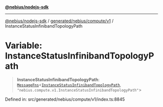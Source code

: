 [**@nebius/nodejs-sdk**](../../../../../README.md)

---

[@nebius/nodejs-sdk](../../../../../README.md) / [generated/nebius/compute/v1](../README.md) / InstanceStatusInfinibandTopologyPath

# Variable: InstanceStatusInfinibandTopologyPath

> **InstanceStatusInfinibandTopologyPath**: [`MessageFns`](../../../../../runtime/protos/core/interfaces/MessageFns.md)\<[`InstanceStatusInfinibandTopologyPath`](../interfaces/InstanceStatusInfinibandTopologyPath.md), `"nebius.compute.v1.InstanceStatusInfinibandTopologyPath"`\>

Defined in: src/generated/nebius/compute/v1/index.ts:8845

